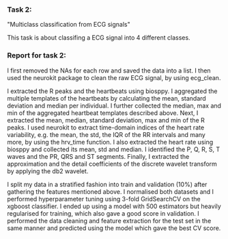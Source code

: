 ### Task 2:
"Multiclass classification from ECG signals"

This task is about classifing a ECG signal into 4 different classes.

### Report for task 2:

I first removed the NAs for each row and saved the data into a list. I then used the neurokit package to clean the raw ECG signal, by using ecg_clean. 

I extracted the R peaks and the heartbeats using biosppy. I aggregated the multiple templates of the heartbeats by calculating the mean, standard deviation and median per individual. I further collected the median, max and min of the aggregated heartbeat templates described above. Next, I extracted the mean, median, standard deviation, max and min of the R peaks. I used neurokit to extract time-domain indices of the heart rate variability, e.g. the mean, the std, the IQR of the RR intervals and many more, by using the hrv_time function. I also extracted the heart rate using biosppy and collected its mean, std and median. I identified the P, Q, R, S, T waves and the PR, QRS and ST segments. Finally, I extracted the approximation and the detail coefficients of the discrete wavelet transform by applying the db2 wavelet.

I split my data in a stratified fashion into train and validation (10%) after gathering the features mentioned above. I normalised both datasets and I performed hyperparameter tuning using 3-fold GridSearchCV on the xgboost classifier. I ended up using a model with 500 estimators but heavily regularised for training, which also gave a good score in validation. I performed the data cleaning and feature extraction for the test set in the same manner and predicted using the model which gave the best CV score.
